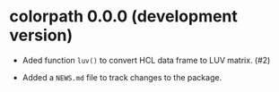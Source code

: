 # colorpath 0.0.0 (development version)

* Aded function `luv()` to convert HCL data frame to LUV matrix. (#2)

* Added a `NEWS.md` file to track changes to the package.
